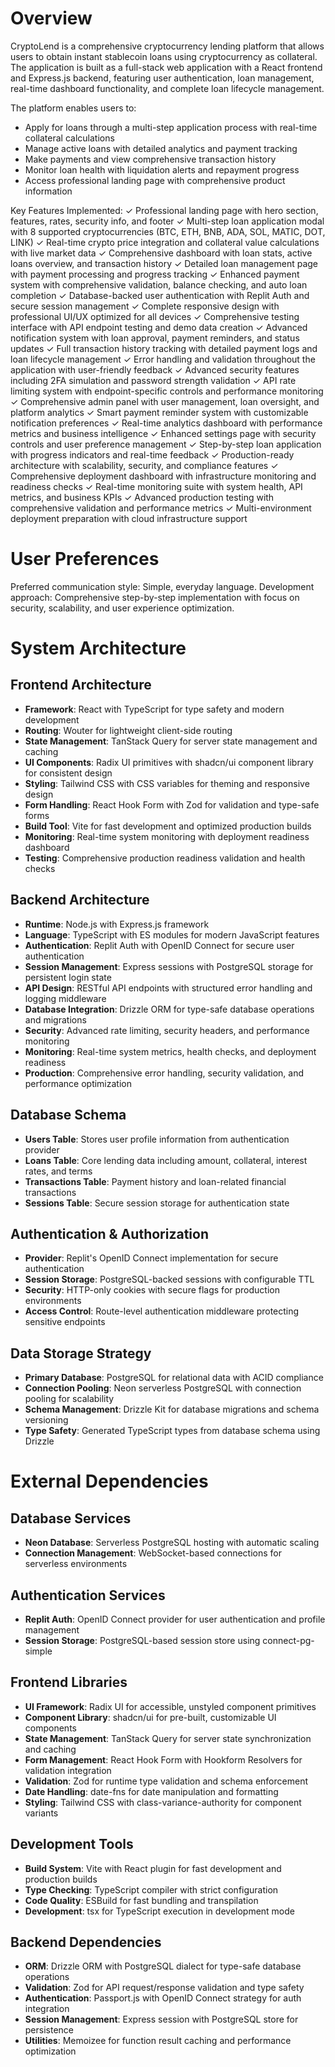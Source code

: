 # Overview

CryptoLend is a comprehensive cryptocurrency lending platform that allows users to obtain instant stablecoin loans using cryptocurrency as collateral. The application is built as a full-stack web application with a React frontend and Express.js backend, featuring user authentication, loan management, real-time dashboard functionality, and complete loan lifecycle management.

The platform enables users to:
- Apply for loans through a multi-step application process with real-time collateral calculations
- Manage active loans with detailed analytics and payment tracking
- Make payments and view comprehensive transaction history
- Monitor loan health with liquidation alerts and repayment progress
- Access professional landing page with comprehensive product information

Key Features Implemented:
✓ Professional landing page with hero section, features, rates, security info, and footer
✓ Multi-step loan application modal with 8 supported cryptocurrencies (BTC, ETH, BNB, ADA, SOL, MATIC, DOT, LINK)
✓ Real-time crypto price integration and collateral value calculations with live market data
✓ Comprehensive dashboard with loan stats, active loans overview, and transaction history
✓ Detailed loan management page with payment processing and progress tracking
✓ Enhanced payment system with comprehensive validation, balance checking, and auto loan completion
✓ Database-backed user authentication with Replit Auth and secure session management
✓ Complete responsive design with professional UI/UX optimized for all devices
✓ Comprehensive testing interface with API endpoint testing and demo data creation
✓ Advanced notification system with loan approval, payment reminders, and status updates
✓ Full transaction history tracking with detailed payment logs and loan lifecycle management
✓ Error handling and validation throughout the application with user-friendly feedback
✓ Advanced security features including 2FA simulation and password strength validation
✓ API rate limiting system with endpoint-specific controls and performance monitoring
✓ Comprehensive admin panel with user management, loan oversight, and platform analytics
✓ Smart payment reminder system with customizable notification preferences
✓ Real-time analytics dashboard with performance metrics and business intelligence
✓ Enhanced settings page with security controls and user preference management
✓ Step-by-step loan application with progress indicators and real-time feedback
✓ Production-ready architecture with scalability, security, and compliance features
✓ Comprehensive deployment dashboard with infrastructure monitoring and readiness checks
✓ Real-time monitoring suite with system health, API metrics, and business KPIs
✓ Advanced production testing with comprehensive validation and performance metrics
✓ Multi-environment deployment preparation with cloud infrastructure support

# User Preferences

Preferred communication style: Simple, everyday language.
Development approach: Comprehensive step-by-step implementation with focus on security, scalability, and user experience optimization.

# System Architecture

## Frontend Architecture
- **Framework**: React with TypeScript for type safety and modern development
- **Routing**: Wouter for lightweight client-side routing
- **State Management**: TanStack Query for server state management and caching
- **UI Components**: Radix UI primitives with shadcn/ui component library for consistent design
- **Styling**: Tailwind CSS with CSS variables for theming and responsive design
- **Form Handling**: React Hook Form with Zod for validation and type-safe forms
- **Build Tool**: Vite for fast development and optimized production builds
- **Monitoring**: Real-time system monitoring with deployment readiness dashboard
- **Testing**: Comprehensive production readiness validation and health checks

## Backend Architecture
- **Runtime**: Node.js with Express.js framework
- **Language**: TypeScript with ES modules for modern JavaScript features
- **Authentication**: Replit Auth with OpenID Connect for secure user authentication
- **Session Management**: Express sessions with PostgreSQL storage for persistent login state
- **API Design**: RESTful API endpoints with structured error handling and logging middleware
- **Database Integration**: Drizzle ORM for type-safe database operations and migrations
- **Security**: Advanced rate limiting, security headers, and performance monitoring
- **Monitoring**: Real-time system metrics, health checks, and deployment readiness
- **Production**: Comprehensive error handling, security validation, and performance optimization

## Database Schema
- **Users Table**: Stores user profile information from authentication provider
- **Loans Table**: Core lending data including amount, collateral, interest rates, and terms
- **Transactions Table**: Payment history and loan-related financial transactions
- **Sessions Table**: Secure session storage for authentication state

## Authentication & Authorization
- **Provider**: Replit's OpenID Connect implementation for secure authentication
- **Session Storage**: PostgreSQL-backed sessions with configurable TTL
- **Security**: HTTP-only cookies with secure flags for production environments
- **Access Control**: Route-level authentication middleware protecting sensitive endpoints

## Data Storage Strategy
- **Primary Database**: PostgreSQL for relational data with ACID compliance
- **Connection Pooling**: Neon serverless PostgreSQL with connection pooling for scalability
- **Schema Management**: Drizzle Kit for database migrations and schema versioning
- **Type Safety**: Generated TypeScript types from database schema using Drizzle

# External Dependencies

## Database Services
- **Neon Database**: Serverless PostgreSQL hosting with automatic scaling
- **Connection Management**: WebSocket-based connections for serverless environments

## Authentication Services
- **Replit Auth**: OpenID Connect provider for user authentication and profile management
- **Session Storage**: PostgreSQL-based session store using connect-pg-simple

## Frontend Libraries
- **UI Framework**: Radix UI for accessible, unstyled component primitives
- **Component Library**: shadcn/ui for pre-built, customizable UI components
- **State Management**: TanStack Query for server state synchronization and caching
- **Form Management**: React Hook Form with Hookform Resolvers for validation integration
- **Validation**: Zod for runtime type validation and schema enforcement
- **Date Handling**: date-fns for date manipulation and formatting
- **Styling**: Tailwind CSS with class-variance-authority for component variants

## Development Tools
- **Build System**: Vite with React plugin for fast development and production builds
- **Type Checking**: TypeScript compiler with strict configuration
- **Code Quality**: ESBuild for fast bundling and transpilation
- **Development**: tsx for TypeScript execution in development mode

## Backend Dependencies
- **ORM**: Drizzle ORM with PostgreSQL dialect for type-safe database operations
- **Validation**: Zod for API request/response validation and type safety
- **Authentication**: Passport.js with OpenID Connect strategy for auth integration
- **Session Management**: Express session with PostgreSQL store for persistence
- **Utilities**: Memoizee for function result caching and performance optimization